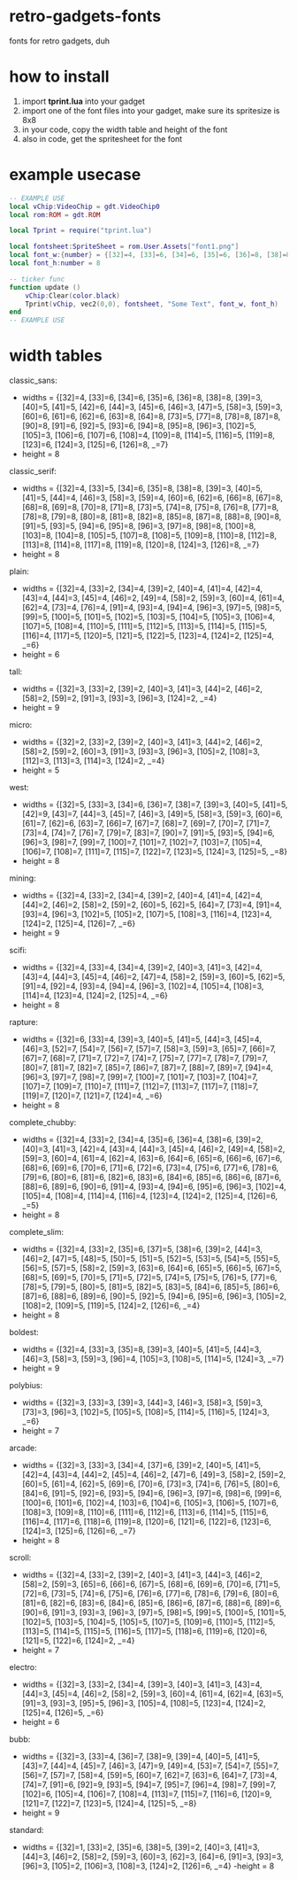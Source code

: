 # retro-gadgets-fonts
fonts for retro gadgets, duh

# how to install
1. import **tprint.lua** into your gadget
2. import one of the font files into your gadget, make sure its spritesize is 8x8
3. in your code, copy the width table and height of the font
4. also in code, get the spritesheet for the font

# example usecase
```lua
-- EXAMPLE USE
local vChip:VideoChip = gdt.VideoChip0
local rom:ROM = gdt.ROM

local Tprint = require("tprint.lua")

local fontsheet:SpriteSheet = rom.User.Assets["font1.png"]
local font_w:{number} = {[32]=4, [33]=6, [34]=6, [35]=6, [36]=8, [38]=8, [39]=3, [40]=5, [41]=5, [42]=6, [44]=3, [45]=6, [46]=3, [47]=5, [58]=3, [59]=3, [60]=6, [61]=6, [62]=6, [63]=8, [64]=8, [73]=5, [77]=8, [78]=8, [87]=8, [90]=8, [91]=6, [92]=5, [93]=6, [94]=8, [95]=8, [96]=3, [102]=5, [105]=3, [106]=6, [107]=6, [108]=4, [109]=8, [114]=5, [116]=5, [119]=8, [123]=6, [124]=3, [125]=6, [126]=8, _=7}
local font_h:number = 8

-- ticker func
function update ()
	vChip:Clear(color.black)
	Tprint(vChip, vec2(0,0), fontsheet, "Some Text", font_w, font_h)
end
-- EXAMPLE USE
```

# width tables
classic_sans:

- widths = {[32]=4, [33]=6, [34]=6, [35]=6, [36]=8, [38]=8, [39]=3, [40]=5, [41]=5, [42]=6, [44]=3, [45]=6, [46]=3, [47]=5, [58]=3, [59]=3, [60]=6, [61]=6, [62]=6, [63]=8, [64]=8, [73]=5, [77]=8, [78]=8, [87]=8, [90]=8, [91]=6, [92]=5, [93]=6, [94]=8, [95]=8, [96]=3, [102]=5, [105]=3, [106]=6, [107]=6, [108]=4, [109]=8, [114]=5, [116]=5, [119]=8, [123]=6, [124]=3, [125]=6, [126]=8, _=7}
- height = 8

classic_serif:

- widths = {[32]=4, [33]=5, [34]=6, [35]=8, [38]=8, [39]=3, [40]=5, [41]=5, [44]=4, [46]=3, [58]=3, [59]=4, [60]=6, [62]=6, [66]=8, [67]=8, [68]=8, [69]=8, [70]=8, [71]=8, [73]=5, [74]=8, [75]=8, [76]=8, [77]=8, [78]=8, [79]=8, [80]=8, [81]=8, [82]=8, [85]=8, [87]=8, [88]=8, [90]=8, [91]=5, [93]=5, [94]=6, [95]=8, [96]=3, [97]=8, [98]=8, [100]=8, [103]=8, [104]=8, [105]=5, [107]=8, [108]=5, [109]=8, [110]=8, [112]=8, [113]=8, [114]=8, [117]=8, [119]=8, [120]=8, [124]=3, [126]=8, _=7}
- height = 8

plain:

- widths = {[32]=4, [33]=2, [34]=4, [39]=2, [40]=4, [41]=4, [42]=4, [43]=4, [44]=3, [45]=4, [46]=2, [49]=4, [58]=2, [59]=3, [60]=4, [61]=4, [62]=4, [73]=4, [76]=4, [91]=4, [93]=4, [94]=4, [96]=3, [97]=5, [98]=5, [99]=5, [100]=5, [101]=5, [102]=5, [103]=5, [104]=5, [105]=3, [106]=4, [107]=5, [108]=4, [110]=5, [111]=5, [112]=5, [113]=5, [114]=5, [115]=5, [116]=4, [117]=5, [120]=5, [121]=5, [122]=5, [123]=4, [124]=2, [125]=4, _=6}
- height = 6

tall:

- widths = {[32]=3, [33]=2, [39]=2, [40]=3, [41]=3, [44]=2, [46]=2, [58]=2, [59]=2, [91]=3, [93]=3, [96]=3, [124]=2, _=4}
- height = 9

micro:

- widths = {[32]=2, [33]=2, [39]=2, [40]=3, [41]=3, [44]=2, [46]=2, [58]=2, [59]=2, [60]=3, [91]=3, [93]=3, [96]=3, [105]=2, [108]=3, [112]=3, [113]=3, [114]=3, [124]=2, _=4}
- height = 5

west:

- widths = {[32]=5, [33]=3, [34]=6, [36]=7, [38]=7, [39]=3, [40]=5, [41]=5, [42]=9, [43]=7, [44]=3, [45]=7, [46]=3, [49]=5, [58]=3, [59]=3, [60]=6, [61]=7, [62]=6, [63]=7, [66]=7, [67]=7, [68]=7, [69]=7, [70]=7, [71]=7, [73]=4, [74]=7, [76]=7, [79]=7, [83]=7, [90]=7, [91]=5, [93]=5, [94]=6, [96]=3, [98]=7, [99]=7, [100]=7, [101]=7, [102]=7, [103]=7, [105]=4, [106]=7, [108]=7, [111]=7, [115]=7, [122]=7, [123]=5, [124]=3, [125]=5, _=8}
- height = 8

mining:

- widths = {[32]=4, [33]=2, [34]=4, [39]=2, [40]=4, [41]=4, [42]=4, [44]=2, [46]=2, [58]=2, [59]=2, [60]=5, [62]=5, [64]=7, [73]=4, [91]=4, [93]=4, [96]=3, [102]=5, [105]=2, [107]=5, [108]=3, [116]=4, [123]=4, [124]=2, [125]=4, [126]=7, _=6}
- height = 9

scifi:

- widths = {[32]=4, [33]=4, [34]=4, [39]=2, [40]=3, [41]=3, [42]=4, [43]=4, [44]=3, [45]=4, [46]=2, [47]=4, [58]=2, [59]=3, [60]=5, [62]=5, [91]=4, [92]=4, [93]=4, [94]=4, [96]=3, [102]=4, [105]=4, [108]=3, [114]=4, [123]=4, [124]=2, [125]=4, _=6}
- height = 8

rapture:

- widths = {[32]=6, [33]=4, [39]=3, [40]=5, [41]=5, [44]=3, [45]=4, [46]=3, [52]=7, [54]=7, [56]=7, [57]=7, [58]=3, [59]=3, [65]=7, [66]=7, [67]=7, [68]=7, [71]=7, [72]=7, [74]=7, [75]=7, [77]=7, [78]=7, [79]=7, [80]=7, [81]=7, [82]=7, [85]=7, [86]=7, [87]=7, [88]=7, [89]=7, [94]=4, [96]=3, [97]=7, [98]=7, [99]=7, [100]=7, [101]=7, [103]=7, [104]=7, [107]=7, [109]=7, [110]=7, [111]=7, [112]=7, [113]=7, [117]=7, [118]=7, [119]=7, [120]=7, [121]=7, [124]=4, _=6}
- height = 8

complete_chubby:

- widths = {[32]=4, [33]=2, [34]=4, [35]=6, [36]=4, [38]=6, [39]=2, [40]=3, [41]=3, [42]=4, [43]=4, [44]=3, [45]=4, [46]=2, [49]=4, [58]=2, [59]=3, [60]=4, [61]=4, [62]=4, [63]=6, [64]=6, [65]=6, [66]=6, [67]=6, [68]=6, [69]=6, [70]=6, [71]=6, [72]=6, [73]=4, [75]=6, [77]=6, [78]=6, [79]=6, [80]=6, [81]=6, [82]=6, [83]=6, [84]=6, [85]=6, [86]=6, [87]=6, [88]=6, [89]=6, [90]=6, [91]=4, [93]=4, [94]=6, [95]=6, [96]=3, [102]=4, [105]=4, [108]=4, [114]=4, [116]=4, [123]=4, [124]=2, [125]=4, [126]=6, _=5}
- height = 8

complete_slim:

- widths = {[32]=4, [33]=2, [35]=6, [37]=5, [38]=6, [39]=2, [44]=3, [46]=2, [47]=5, [48]=5, [50]=5, [51]=5, [52]=5, [53]=5, [54]=5, [55]=5, [56]=5, [57]=5, [58]=2, [59]=3, [63]=6, [64]=6, [65]=5, [66]=5, [67]=5, [68]=5, [69]=5, [70]=5, [71]=5, [72]=5, [74]=5, [75]=5, [76]=5, [77]=6, [78]=5, [79]=5, [80]=5, [81]=5, [82]=5, [83]=5, [84]=6, [85]=5, [86]=6, [87]=6, [88]=6, [89]=6, [90]=5, [92]=5, [94]=6, [95]=6, [96]=3, [105]=2, [108]=2, [109]=5, [119]=5, [124]=2, [126]=6, _=4}
- height = 8

boldest:

- widths = {[32]=4, [33]=3, [35]=8, [39]=3, [40]=5, [41]=5, [44]=3, [46]=3, [58]=3, [59]=3, [96]=4, [105]=3, [108]=5, [114]=5, [124]=3, _=7}
- height = 9

polybius:

- widths = {[32]=3, [33]=3, [39]=3, [44]=3, [46]=3, [58]=3, [59]=3, [73]=3, [96]=3, [102]=5, [105]=5, [108]=5, [114]=5, [116]=5, [124]=3, _=6}
- height = 7

arcade:

- widths = {[32]=3, [33]=3, [34]=4, [37]=6, [39]=2, [40]=5, [41]=5, [42]=4, [43]=4, [44]=2, [45]=4, [46]=2, [47]=6, [49]=3, [58]=2, [59]=2, [60]=5, [61]=4, [62]=5, [69]=6, [70]=6, [73]=3, [74]=6, [76]=5, [80]=6, [84]=6, [91]=5, [92]=6, [93]=5, [94]=6, [96]=3, [97]=6, [98]=6, [99]=6, [100]=6, [101]=6, [102]=4, [103]=6, [104]=6, [105]=3, [106]=5, [107]=6, [108]=3, [109]=8, [110]=6, [111]=6, [112]=6, [113]=6, [114]=5, [115]=6, [116]=4, [117]=6, [118]=6, [119]=8, [120]=6, [121]=6, [122]=6, [123]=6, [124]=3, [125]=6, [126]=6, _=7}
- height = 8

scroll:

- widths = {[32]=4, [33]=2, [39]=2, [40]=3, [41]=3, [44]=3, [46]=2, [58]=2, [59]=3, [65]=6, [66]=6, [67]=5, [68]=6, [69]=6, [70]=6, [71]=5, [72]=6, [73]=5, [74]=6, [75]=6, [76]=6, [77]=6, [78]=6, [79]=6, [80]=6, [81]=6, [82]=6, [83]=6, [84]=6, [85]=6, [86]=6, [87]=6, [88]=6, [89]=6, [90]=6, [91]=3, [93]=3, [96]=3, [97]=5, [98]=5, [99]=5, [100]=5, [101]=5, [102]=5, [103]=5, [104]=5, [105]=5, [107]=5, [109]=6, [110]=5, [112]=5, [113]=5, [114]=5, [115]=5, [116]=5, [117]=5, [118]=6, [119]=6, [120]=6, [121]=5, [122]=6, [124]=2, _=4}
- height = 7

electro:

- widths = {[32]=3, [33]=2, [34]=4, [39]=3, [40]=3, [41]=3, [43]=4, [44]=3, [45]=4, [46]=2, [58]=2, [59]=3, [60]=4, [61]=4, [62]=4, [63]=5, [91]=3, [93]=3, [95]=5, [96]=3, [105]=4, [108]=5, [123]=4, [124]=2, [125]=4, [126]=5, _=6}
- height = 6

bubb:

- widths = {[32]=3, [33]=4, [36]=7, [38]=9, [39]=4, [40]=5, [41]=5, [43]=7, [44]=4, [45]=7, [46]=3, [47]=9, [49]=4, [53]=7, [54]=7, [55]=7, [56]=7, [57]=7, [58]=4, [59]=5, [60]=7, [62]=7, [63]=6, [64]=7, [73]=4, [74]=7, [91]=6, [92]=9, [93]=5, [94]=7, [95]=7, [96]=4, [98]=7, [99]=7, [102]=6, [105]=4, [106]=7, [108]=4, [113]=7, [115]=7, [116]=6, [120]=9, [121]=7, [122]=7, [123]=5, [124]=4, [125]=5, _=8}
- height = 9

standard:

- widths = {[32]=1, [33]=2, [35]=6, [38]=5, [39]=2, [40]=3, [41]=3, [44]=3, [46]=2, [58]=2, [59]=3, [60]=3, [62]=3, [64]=6, [91]=3, [93]=3, [96]=3, [105]=2, [106]=3, [108]=3, [124]=2, [126]=6, _=4}
-height = 8